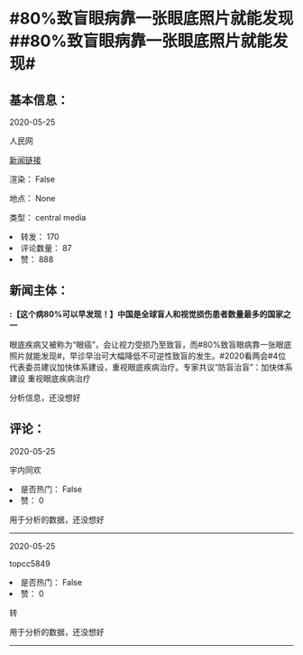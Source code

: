 <html>
 <body>
  <h1 id="title">
   #80%致盲眼病靠一张眼底照片就能发现##80%致盲眼病靠一张眼底照片就能发现#
  </h1>
  <div id="basic_info">
   <h2 id="default h2">
    基本信息：
   </h2>
   <p id="time">
    2020-05-25
   </p>
   <p id="author">
    人民网
   </p>
   <p id="src">
    <a href="https://weibo.cn/comment/J3xcyjASe">
     新闻链接
    </a>
   </p>
   <p id="is_rendered">
    渲染： False
   </p>
   <p id="location">
    地点： None
   </p>
   <p id="news_type">
    类型： central media
   </p>
  </div>
  <div id="attrs">
   <li id_no="repost">
    转发： 170
   </li>
   <li id_no="comment_number">
    评论数量： 87
   </li>
   <li id_no="attitude">
    赞： 888
   </li>
  </div>
  <div id="article">
   <h2 id="default h2">
    新闻主体：
   </h2>
   <p id="lead">
    <strong>
     :【这个病80%可以早发现！】中国是全球盲人和视觉损伤患者数量最多的国家之一
    </strong>
   </p>
   <div id="main_text">
    <p id="paragraph_1">
     眼底疾病又被称为“眼癌”，会让视力受损乃至致盲，而#80%致盲眼病靠一张眼底照片就能发现#，早诊早治可大幅降低不可逆性致盲的发生。#2020看两会#4位代表委员建议加快体系建设，重视眼底疾病治疗。专家共议“防盲治盲”：加快体系建设 重视眼底疾病治疗
    </p>
   </div>
  </div>
  <div id="analyse_info">
   分析信息，还没想好
  </div>
  <div id="comments">
   <h2 id="default h2">
    评论：
   </h2>
   <div id="comments_block">
    <p id="comment_time">
     2020-05-25
    </p>
    <p id="comment_author">
     宇内同欢
    </p>
    <div id="comment_attrs">
     <li id_no="is_hot">
      是否热门： False
     </li>
     <li id_no="attitude">
      赞： 0
     </li>
    </div>
    <p id="comment_content">
    </p>
    <div id="comment_analyse_info">
     用于分析的数据，还没想好
    </div>
   </div>
   <hr/>
   <div id="comments_block">
    <p id="comment_time">
     2020-05-25
    </p>
    <p id="comment_author">
     topcc5849
    </p>
    <div id="comment_attrs">
     <li id_no="is_hot">
      是否热门： False
     </li>
     <li id_no="attitude">
      赞： 0
     </li>
    </div>
    <p id="comment_content">
     转
    </p>
    <div id="comment_analyse_info">
     用于分析的数据，还没想好
    </div>
   </div>
   <hr/>
  </div>
 </body>
</html>